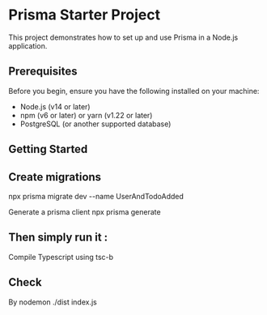 # Prisma Starter Project

This project demonstrates how to set up and use Prisma in a Node.js application.

## Prerequisites

Before you begin, ensure you have the following installed on your machine:

- Node.js (v14 or later)
- npm (v6 or later) or yarn (v1.22 or later)
- PostgreSQL (or another supported database)

## Getting Started

## Create migrations
npx prisma migrate dev --name UserAndTodoAdded

Generate a prisma client 
npx prisma generate

## Then simply run it :
Compile Typescript using tsc-b

## Check 
By nodemon ./dist index.js
